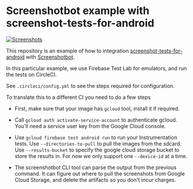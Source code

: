 
# Screenshotbot example with screenshot-tests-for-android

[![Screenshots](https://screenshotbot.io/badge?org=5fe2d92a7ceb64d41853c231&channel=screenshotbot-example-circleci-test&branch=master)](https://screenshotbot.io/active-run?org=5fe2d92a7ceb64d41853c231&channel=screenshotbot-example-circleci-test&branch=master)

This repository is an example of how to integration
[screenshot-tests-for-android](https://github.com/facebook/screenshot-tests-for-android)
with [Screenshotbot](https://screenshotbot.io).

In this particular example, we use Firebase Test Lab for emulators,
and run the tests on CircleCI.

See `.circleci/config.yml` to see the steps required for
configuration.

To translate this to a different CI you need to do a few steps

* First, make sure that your image has `gcloud` tool, install it if
  required.

* Call `gcloud auth activate-service-account` to authenticate
  gcloud. You'll need a service user key from the Google Cloud
  console.

* Use `gcloud firebase test android run` to run your Instrumentation
  tests. Use `--directories-to-pull` to pull the images from the
  sdcard. Use `--results-bucket` to specify the google cloud storage
  bucket to store the results in. For now we only support one
  `--device-id` at a time.

* The screenshotbot CLI tool can parse the output from the previous
  command. It can figure out where to pull the screenshots from Google
  Cloud Storage, and delete the artifacts so you don't incur charges.
